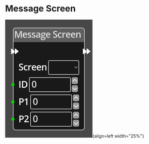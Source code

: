 
# Message Screen

![Message Screen Node](../../assets/nodes/message_screen.png){align=left width="25%"}


